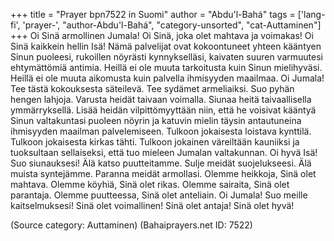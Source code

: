 +++
title = "Prayer bpn7522 in Suomi"
author = "Abdu'l-Bahá"
tags = ['lang-fi', 'prayer-', "author-Abdu'l-Bahá", "category-unsorted", "cat-Auttaminen"]
+++
Oi Sinä armollinen Jumala! Oi Sinä, joka olet mahtava ja voimakas! Oi Sinä kaikkein hellin Isä! Nämä palvelijat ovat kokoontuneet yhteen kääntyen Sinun puoleesi, rukoillen nöyrästi kynnykselläsi, kaivaten suuren varmuutesi ehtymättömiä  antimia. Heillä ei ole muuta tarkoitusta kuin Sinun mielihyväsi. Heillä ei ole muuta aikomusta kuin palvella ihmisyyden maailmaa. 
Oi Jumala! Tee tästä kokouksesta säteilevä. Tee sydämet armeliaiksi. Suo pyhän hengen lahjoja. Varusta heidät taivaan voimalla. Siunaa heitä taivaallisella ymmärryksellä. Lisää heidän vilpittömyyttään niin, että he voisivat kääntyä Sinun valtakuntasi puoleen nöyrin ja katuvin mielin täysin antautuneina ihmisyyden maailman palvelemiseen. Tulkoon jokaisesta loistava kynttilä. Tulkoon jokaisesta kirkas tähti. Tulkoon jokainen väreiltään kauniiksi ja tuoksultaan sellaiseksi, että tuo mieleen Jumalan valtakunnan. 
Oi hyvä Isä! Suo siunauksesi! Älä katso puutteitamme. Sulje meidät suojelukseesi. Älä muista syntejämme. Paranna meidät armollasi. Olemme heikkoja, Sinä olet mahtava. Olemme köyhiä, Sinä  olet rikas. Olemme sairaita, Sinä olet parantaja. Olemme puutteessa, Sinä olet anteliain. 
Oi Jumala! Suo meille kaitselmuksesi! Sinä olet voimallinen! Sinä olet antaja! Sinä olet hyvä!

(Source category: Auttaminen)
(Bahaiprayers.net ID: 7522)
